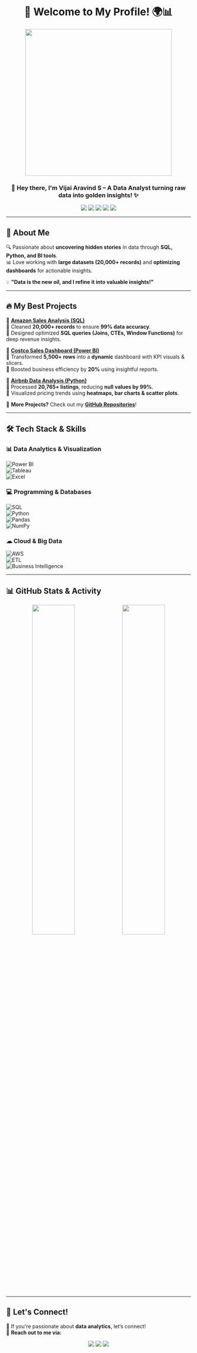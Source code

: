 <h1 align="center">🚀 Welcome to My Profile! 🌍📊</h1>  
<p align="center">
<img src="https://media.giphy.com/media/RbDKaczqWovIugyJmW/giphy.gif" width="400px">
</p>  

<h3 align="center">👋 Hey there, I'm <b>Vijai Aravind S</b> – A Data Analyst turning raw data into golden insights! ✨</h3>  

<p align="center">
  <img src="https://img.shields.io/badge/SQL-%23CC2927.svg?style=flat&logo=microsoft-sql-server&logoColor=white">
  <img src="https://img.shields.io/badge/Python-%233776AB.svg?style=flat&logo=python&logoColor=white">
  <img src="https://img.shields.io/badge/Power%20BI-%23F2C811.svg?style=flat&logo=power-bi&logoColor=black">
  <img src="https://img.shields.io/badge/AWS-%23FF9900.svg?style=flat&logo=amazonaws&logoColor=white">
  <img src="https://img.shields.io/badge/Tableau-%230056D2.svg?style=flat&logo=tableau&logoColor=white">
</p>

---

## **🚀 About Me**  
🔍 Passionate about **uncovering hidden stories** in data through **SQL, Python, and BI tools**.  
📊 Love working with **large datasets (20,000+ records)** and **optimizing dashboards** for actionable insights.  

💡 **"Data is the new oil, and I refine it into valuable insights!"**  

---

## **🔥 My Best Projects**  
🌟 **[Amazon Sales Analysis (SQL)](https://github.com/yourusername/amazon-sales-analysis)**  
📌 Cleaned **20,000+ records** to ensure **99% data accuracy**.  
📌 Designed optimized **SQL queries (Joins, CTEs, Window Functions)** for deep revenue insights.  

🌟 **[Costco Sales Dashboard (Power BI)](https://github.com/yourusername/costco-sales-dashboard)**  
📌 Transformed **5,500+ rows** into a **dynamic** dashboard with KPI visuals & slicers.  
📌 Boosted business efficiency by **20%** using insightful reports.  

🌟 **[Airbnb Data Analysis (Python)](https://github.com/yourusername/airbnb-analysis)**  
📌 Processed **20,765+ listings**, reducing **null values by 99%**.  
📌 Visualized pricing trends using **heatmaps, bar charts & scatter plots**.  

💾 **More Projects?** Check out my **[GitHub Repositories](https://github.com/yourusername?tab=repositories)**!  

---

## **🛠️ Tech Stack & Skills**  
### **📊 Data Analytics & Visualization**  
![Power BI](https://img.shields.io/badge/Power%20BI-F2C811?style=flat&logo=Power-BI&logoColor=black)  
![Tableau](https://img.shields.io/badge/Tableau-0056D2?style=flat&logo=Tableau&logoColor=white)  
![Excel](https://img.shields.io/badge/Microsoft%20Excel-217346?style=flat&logo=microsoft-excel&logoColor=white)  

### **💻 Programming & Databases**  
![SQL](https://img.shields.io/badge/SQL-CC2927?style=flat&logo=Microsoft-SQL-Server&logoColor=white)  
![Python](https://img.shields.io/badge/Python-3776AB?style=flat&logo=python&logoColor=white)  
![Pandas](https://img.shields.io/badge/Pandas-150458?style=flat&logo=pandas&logoColor=white)  
![NumPy](https://img.shields.io/badge/NumPy-013243?style=flat&logo=numpy&logoColor=white)  

### **☁ Cloud & Big Data**  
![AWS](https://img.shields.io/badge/Amazon%20AWS-FF9900?style=flat&logo=amazonaws&logoColor=white)  
![ETL](https://img.shields.io/badge/ETL-005571?style=flat&logo=dataiku&logoColor=white)  
![Business Intelligence](https://img.shields.io/badge/Business%20Intelligence-007ACC?style=flat&logo=microsoft&logoColor=white)  

---

## **📊 GitHub Stats & Activity**  
<p align="center">
  <img src="https://github-readme-stats.vercel.app/api?username=yourusername&show_icons=true&theme=tokyonight" width="48%">
  <img src="https://github-readme-streak-stats.herokuapp.com/?user=yourusername&theme=tokyonight" width="48%">
</p>

---

## **📣 Let's Connect!**  
💬 If you're passionate about **data analytics**, let’s connect!  
📩 **Reach out to me via:**  
<p align="center">
<a href="https://www.linkedin.com/in/yourprofile"><img src="https://img.shields.io/badge/LinkedIn-Connect-blue?style=flat&logo=linkedin"></a>
<a href="https://github.com/yourusername"><img src="https://img.shields.io/badge/GitHub-Follow-black?style=flat&logo=github"></a>
<a href="mailto:vijaiaravind.sva@gmail.com"><img src="https://img.shields.io/badge/Email-Contact-red?style=flat&logo=gmail"></a>
</p>


